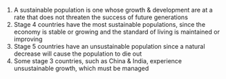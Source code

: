 1. A sustainable population is one whose growth & development are at a rate that does not threaten the success of future generations
2. Stage 4 countries have the most sustainable populations, since the economy is stable or growing and the standard of living is maintained or improving
3. Stage 5 countries have an unsustainable population since a natural decrease will cause the population to die out
4. Some stage 3 countries, such as China & India, experience unsustainable growth, which must be managed
